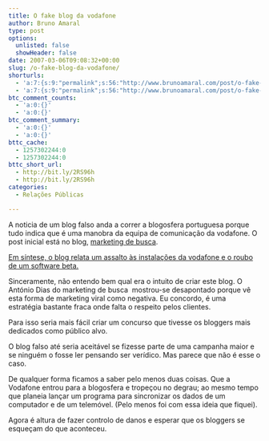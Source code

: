 ```yaml
---
title: O fake blog da vodafone
author: Bruno Amaral
type: post
options:
  unlisted: false
  showHeader: false
date: 2007-03-06T09:08:32+00:00
slug: /o-fake-blog-da-vodafone/
shorturls:
  - 'a:7:{s:9:"permalink";s:56:"http://www.brunoamaral.com/post/o-fake-blog-da-vodafone/";s:7:"tinyurl";s:25:"http://tinyurl.com/dl8569";s:4:"isgd";s:17:"http://is.gd/pJSM";s:5:"bitly";s:18:"http://bit.ly/kVEu";s:5:"snipr";s:22:"http://snipr.com/evv7g";s:5:"snurl";s:22:"http://snurl.com/evv7g";s:7:"snipurl";s:24:"http://snipurl.com/evv7g";}'
  - 'a:7:{s:9:"permalink";s:56:"http://www.brunoamaral.com/post/o-fake-blog-da-vodafone/";s:7:"tinyurl";s:25:"http://tinyurl.com/dl8569";s:4:"isgd";s:17:"http://is.gd/pJSM";s:5:"bitly";s:18:"http://bit.ly/kVEu";s:5:"snipr";s:22:"http://snipr.com/evv7g";s:5:"snurl";s:22:"http://snurl.com/evv7g";s:7:"snipurl";s:24:"http://snipurl.com/evv7g";}'
btc_comment_counts:
  - 'a:0:{}'
  - 'a:0:{}'
btc_comment_summary:
  - 'a:0:{}'
  - 'a:0:{}'
bttc_cache:
  - 1257302244:0
  - 1257302244:0
bttc_short_url:
  - http://bit.ly/2RS96h
  - http://bit.ly/2RS96h
categories:
  - Relações Públicas

---
```

A noticia de um blog falso anda a correr a blogosfera portuguesa porque tudo indica que é uma manobra da equipa de comunicação da vodafone. O post inicial está no blog, [marketing de busca][1].

[Em síntese, o blog relata um assalto às instalações da vodafone e o roubo de um software beta.][2]

Sinceramente, não entendo bem qual era o intuito de criar este blog. O António Dias do marketing de busca  mostrou-se desapontado porque vê esta forma de marketing viral como negativa. Eu concordo, é uma estratégia bastante fraca onde falta o respeito pelos clientes.

Para isso seria mais fácil criar um concurso que tivesse os bloggers mais dedicados como público alvo.

O blog falso até seria aceitável se fizesse parte de uma campanha maior e se ninguém o fosse ler pensando ser verídico. Mas parece que não é esse o caso.

De qualquer forma ficamos a saber pelo menos duas coisas. Que a Vodafone entrou para a blogosfera e tropeçou no degrau; ao mesmo tempo que planeia lançar um programa para sincronizar os dados de um computador e de um telemóvel. (Pelo menos foi com essa ideia que fiquei).

Agora é altura de fazer controlo de danos e esperar que os bloggers se esqueçam do que aconteceu.

 [1]: http://www.marketingdebusca.com/artigo/o-segredo-da-vodafone-temos-um-flog/
 [2]: http://segredovodafone.blogspot.com